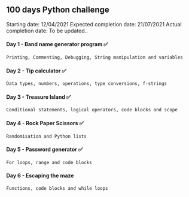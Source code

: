 ## 100 days Python challenge

Starting date: 12/04/2021
Expected completion date: 21/07/2021
Actual completion date: To be updated..

#### Day 1 - Band name generator program :white_check_mark:
    Printing, Commenting, Debugging, String manipulation and variables
#### Day 2 - Tip calculator :white_check_mark:
    Data types, numbers, operations, type conversions, f-strings
#### Day 3 - Treasure Island :white_check_mark:
    Conditional statements, logical operators, code blocks and scope
#### Day 4 - Rock Paper Scissors :white_check_mark:
    Randomisation and Python lists
#### Day 5 - Password generator :white_check_mark:
    For loops, range and code blocks
#### Day 6 - Escaping the maze
    Functions, code blocks and while loops